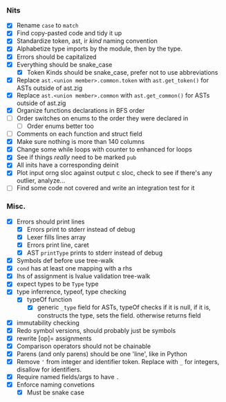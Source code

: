 ### Nits
<!-- These are good first-issues for those looking to contribute -->
- [x] Rename `case` to `match`
- [x] Find copy-pasted code and tidy it up
- [x] Standardize token, ast, ir *kind* naming convention
- [x] Alphabetize type imports by the module, then by the type.
- [x] Errors should be capitalized
- [x] Everything should be snake_case
    - [x] Token Kinds should be snake_case, prefer not to use abbreviations
- [x] Replace `ast.<union member>.common.token` with `ast.get_token()` for ASTs outside of ast.zig
- [x] Replace `ast.<union member>.common` with `ast.get_common()` for ASTs outside of ast.zig
- [x] Organize functions declarations in BFS order
- [ ] Order switches on enums to the order they were declared in
    - [ ] Order enums better too
- [ ] Comments on each function and struct field
- [x] Make sure nothing is more than 140 columns
- [x] Change some while loops with counter to enhanced for loops
- [x] See if things *really* need to be marked `pub`
- [x] All inits have a corresponding deinit
- [x] Plot input orng sloc against output c sloc, check to see if there's any outlier, analyze...
- [ ] Find some code not covered and write an integration test for it

### Misc.
- [x] Errors should print lines
    - [x] Errors print to stderr instead of debug
    - [x] Lexer fills lines array
    - [x] Errors print line, caret
    - [x] AST `printType` prints to stderr instead of debug
- [x] Symbols def before use tree-walk
- [x] `cond` has at least one mapping with a rhs
- [x] lhs of assignment is lvalue validation tree-walk
- [x] expect types to be `Type` type
- [x] type inferrence, typeof, type checking
    - [x] typeOf function
        - [x] generic `_type` field for ASTs, typeOf checks if it is null, if it is, constructs the type, sets the field. otherwise returns field
- [x] immutability checking
- [x] Redo symbol versions, should probably just be symbols
- [x] rewrite [op]= assignments
- [x] Comparison operators should not be chainable
- [x] Parens (and only parens) should be one 'line', like in Python
- [x] Remove `'` from integer and identifier token. Replace with `_` for integers, disallow for identifiers.
- [x] Require named fields/args to have `.`
- [x] Enforce naming convetions
    - [x] Must be snake case
        <!-- `([A-Z]*[a-z0-9]*_)*[A-Z]*[a-z0-9]*`
    - [x] Cannot define names that begin with `_` outside of prelude
    - [x] Types, traits, and functions that return types must be capitalized. Nothing else may be.
- [x] Make modulo not chainable (perhaps even replace it with `mod` and `rem` prelude functions)
- [x] Make it so that calls take in a list, not necessarily a product, so you can do something like this: `f((1, 2, 3))`
- [x] Adopt Go's newline insertion rules
- [x] Allow trailing commas in parenthesis (`, nl )` => `nl )`)
- [x] Create a builtin module which contains info about builtin types
    - [x] Grep for every instance of `Int8` or something, extract that info to a file
- [x] Fix camelCase detector (post-check, either all letters are capped, or just first of block)
- [x] Error if a symbol is marked mut when it isn't muted
- [x] 1-tuple, 1-sum
- [x] Equality of products is just equality of all members in a product. Same with slices, strings, etc
    - [x] Addresses are equalable
    - [ ] tuple not-equal
- [x] Some function call lines are prepended and then popped before function call
- [x] IRs should use L_Values for sources too (its not harder to optimize btw)
- [x] Put Validation_State in its own file, bring along poisoned and init_structures
- [x] ir -> {(IR, IRKind, IRData), (SymbolVersion, L_Value), BasicBlock, CFG}, lower.zig
- [x] Move DAG to its own file, along with the type set functions
- [x] Keep Symbol and Scope together, remove SymbolKind, create a new file for creating the tree
- [x] Separate symbol pass to map identifiers to symbols
    - Add a separate `field` AST kind, that doesn't refer to an identifier, but to a field
    - Remove anything that now doesn't need to pass scope
    - typeof, expand_type, typesMatch
- [x] Simplify validate
- [x] Move `reprFromTokenKind` into TokenKind
- [x] Create a `Labels` struct for lower, to simplify things
- [x] If a `create()` function is inerrant, call it `init` instead
- [x] Functions with long switches should not have any external state, cases should be ideally <20~30 lines long
    - [x] Perhaps create an `arrayOf` AST kind
- [x] In import graph, 1.5 <= (E+1)/N <= 4.0
- [x] look into `Walk.zig` from ziglang, seems like a pretty good way to walk over an AST
    - rewrite `ast` to be like IR
- [x] Write a python script to look for duplicate code!
- [x] Error if non-unit/non-void expression in block that isn't the final expression (this must be discarded, discards are unit typed)
- [x] Figure out how to do lints before GCC does
- [ ] Go through MISRA when writing reqs
- [ ] Omitting a `->` in a function defaults to return type to be unit
- [ ] go through and see if parameters are needed, or if their select-children can be taken instead
- [ ] go through anywhere `unreachable` is used, and replace with a descriptive panic, prepend message with `compiler error: `

### Testing
- [x] test.orng should detect which folders are in tests/integration, and create those folders in tests/integration/build, rather than it being hard-coded.
- [x] find out if GCC supports UBSan! enable it
- [x] allow more than one command line argument
- [x] `count` command which just counts the number of .orng files
- [x] Enable coverage for subdirectories of integration
- [ ] Give a list of the tests that failed after a run
- [ ] Print integration test results after the tests are run, so it takes less time
- [ ] Negative tests should be in folders according to the kind of error, fail if other error than the expected
- [ ] Log manager, which takes in list of names from cmd line, only emits logs if the filename is in the list

### In-House rdgen
- [ ] Written in Zig
- [ ] Parses an LL(1) grammar
- [ ] Rejects if grammar is not LL(1) ("ambiguity" but not exactly)
- [ ] Generates JSON files of example programs, with identifiers, numbers, etc replaced with random values
- [ ] Supports including other ebnf files
- [ ] Multiply all possible paths, barring recursion, through grammar, give that number and use it for fuzz testing metrics
- [ ] Accepts escape sequences...

### Language Features
- [x] addresses
    - [x] addr-of operator
    - [x] dereference operator
        - [x] validate address type
        - [x] lvalue
    - [x] codegen pointer types
    - [x] deref copy
    - [x] `&mut` and validation (also find a way to validate assigning to mut symbols, though that's technically different)
- [x] basic optimizations
    - [x] version symbols
    - [x] Constant fold
    - [x] Dead code elimination
    - [x] If a BB is just a branch on a phi parameter, and the argument is a known value, branch to whichever BB would have been branched to  
- [x] `defer`
    - [x] count defers in block tree-walk
- [x] `continue`/`break`/`return`
- [x] function calls
    - [x] parameters
    - [x] anon functions
    - [x] nested functions
    - [x] mut function parameters
    - [x] function call arity/type validation
    - [x] collect function types in program struct, generate typedefs
    - [x] default parameters
    - [x] named arguments
- [x] tuples
    - [x] type dependency DAG
        > Two product types are C-equivalent if they're field's types match as you go through the struct
        > Then, when you generate them, just do `struct struct_1 {int _1, int _2}`, which would match `(x: Int, y: Int)` and `(Int, Int)`
    - [x] `.` select
    - [x] select and loadStruct optimizations
    - [x] dot-assign
        - [x] validate dot lvalue
    - [x] default fields
    - [x] named fields
        - [x] change grammar to use assignments instead of `<-`. assignments have void type anyway, probably no confusion with `==`
    - [x] pointer to tuple, tuple of pointers, select deref
    - [x] should not be able to mix annot and non-annot tuples
- [x] arrays
    - [x] index
    - [x] index-assign
        - [x] validate index lvalue
    - [x] when deref copy prop op is enabled, pemdas.orng emits type error
- [x] slices
    - [x] `[]` slice from array operator, with variants
    - [x] subslices
    - [x] sublices with inferred lower bound (0)
    - [x] sublices with inferred upper bound (length)
    - [x] slice literals
- [x] UTF8
    - [x] Byte type
    - [x] string literals
        > NOT array/slice of characters. UTF8 encoding is variable width, so array/slice of Bytes!
        - [x] Character escapes (`\n`, `\r`, `\t`, `\x<hex byte>`)
        - [x] Error on invalid escapes (this should happen at lex-time)
        - [x] `String` type in prelude, which is an alias for `[]Byte` (immutable byte array)
        - [x] multiline string literals
    - [x] Character literals
        - [x] Character escapes (`\n`, `\r`, `\t`)
        - [x] Error on invalid escapes
        - [x] Error if character literal contains more than one character
- [ ] Sum types
    - [x] `||` for union
    - [x] Optimize `double.orng`: use-def analysis is buggy for selects, select-copy elimination opt isn't working
    - [x] equality on sum type values
    - [x] reset back to call syntax, arrow syntax sucks weenee
    - [ ] Builtin-function (?) to get tag name as string from sum
- [x] optionals
    - [x] `?` constructor
    - [x] remove `fromOptional`
    - [x] `orelse` coalesce
    - [x] control-flow operators return optional if else isn't present
- [x] errors
    - [x] binary `!`
    - [x] `catch`
    - [x] `errdefer`
    - [x] `try`
    - [x] inferred errors
        > Investigate. Seems problematic to implement well
        - [x] Add convenience functions for sums to get the `ok` annotation from an error, instead of indexing the sum directly
    - [x] remove `throw`
- [x] more compile errors
    - [x] negative tests (coarse grained, just a bunch of files that should fail... for some reason or another. Would be too chaotic to mandate which error or where in source the error should occur)
        - [x] negative tests up to type checking
        - [x] `.poison` AST node which represents apart of the program with errors that should not be re-validated
        - [x] negative tests beyond type checking
        - [x] fix spans being inconsistently off (perhaps make it so that the whole expression is highlighted)
        > 'positive' test cases compile (panics are 'positive'!). 'negative' test cases do not compile!
    - [x] unreachable
        - [x] stack traces
        - [x] go back and add optional `case`, with `| else => unreachable` clauses
    - [x] proper fuzz tests
        > If a program ever compiles, make a log of what the orng program was
        > Fuzz testing will unfortunately crash if compiler crashes (maybe can be de-coupled?), so store latest orng program somewhere too
    - [x] default values
    - [x] explicit discarding with `_`
        - [x] error if discard when it's used
        - [x] error if function parameter is not used
        - [x] error if the result from a call is not used
    - [x] static index out of bounds
    - [x] dynamic index out of bounds
    - [x] static slice lower <= upper
    - [x] dynamic slice lower <= upper
    - [x] static checked arithmetic (actually easy since optimizer already does these automatically)
    - [x] static union tag check
    - [x] dynaminc union tag check
    - [x] sanitize call stack lines to escape " and \
    - [x] suggest the most similar visible identifier when an unknown identifier is used
    - [x] Make Arithmetic (operators) Great, Allegedly
        - [x] Types on both sides should be equal. Expect proper type (No subtyping!)
            - [x] Most binops need types to be *identical*
            - [x] Comparison operators only need types to be *assignable*
                > `x = 1 + 2 + 3` counterpoint: here there are two `+` operators, one performs identical, the other performs assignable
            - [x] Define representability too for constants
        - [x] Add Int8, Int16, Int32, Int64, Float32, Float64, Byte, Word16, Word32, Word64
        - [x] Add UB checking for signed integer arithmetic
            > {Int8, Int16, Int32, Int64} x {negate, add, sub, mult, div, mod, exponent}
    - [x] Enable the following warnings:
        - [x] `-Wformat=2`
        - [x] `-Werror`
        - [x] `-Wall`
            - [x] variable set but not used
            - [x] `unsigned char*` strings
            - [x] self-comparison optimization
            - [x] mark $panic() as _Noreturn
        - [x] `-Wextra`
        - [x] `-Wpedantic`
        - [x] `-pedantic-errors`
        - [x] `-Wconversion`
        - [x] `-Wsign-conversion`
        - [x] `-Wfloat-conversion`
        - [x] `-Wcast-qual`
        - [x] `-Wlogical-op`
        - [x] `-Wshadow`
        - [x] `-Wmisleading-indentation`
- [ ] pattern matching
    - [x] `let` product destructuring
        - [x] `mut` applies before symbols
        - [x] Identifiers define new symbols, having a name repeat is a redefinition error
        - [x] recursive pattern matching
        - [x] `_` to ignore
            - [x] error if `_` is marked as `mut` or `const`
    - [x] assign product destructuring
        ```
        let (mut x, mut y): (Int, Int) = {4, 5}
        (x, y) = {y, x}
        ```
        - [x] `_` to ignore
    - [x] `match` expression
        - [x] Value matching
            > expr equals value
            - [x] compile-time check that value is same type as expr
        - [x] Block values
        - [x] Symbol capture
            > infallible match, declare symbol before rhs
        - [x] Product destructuring
            > all of terms match
            - [x] check product arity at compile-time, must match
        - [x] Sum destructuring
            > tag of expr matches tag of pattern
            - [x] check that expr is of the same sum type at compile-time
        - [x] Inferred members
        - [x] Injection
            > lhs sum matches, rhs pattern matches
            - [x] validate injection is valid for type, of course
            - [x] fix injection cruft with domainOf
        - [x] Fix syntax with nested matches
        - [x] `_` to ignore value 
        - [x] Error if match is not total
        - [x] Remove `else` from match blocks
        - [ ] `|` to match different cases
            > All cases must have the same number of symbols defined
            > For each symbol defined, it must have the same type for all cases
        - [ ] `pattern if cond => rhs` for arbitrary additional conditions in match cases
        - [ ] `low..upp` for ranges, like in Zig. Can leave off `low` or `upp` to be (theoretically) "negative and positive infinity", respectively
            - [ ] should work for floats, also
- [ ] new optimizations
    - [x] measure source-to-output ratio
    - [x] string literals should be indexed at compile-time, dont do runtime check
    - [x] remove ifndefs
    - [x] don't generate section comments if the section is empty
    - [x] don't generate the label for a basic block if a CFG only has one basic block
    - [x] If a temporary is only used once, just inline it's definition with where it's used
        > Will require parens if the surrounding def precedence is higher
    - [x] Panics shouldn't jump, call to panic function instead of just for loop
    - [x] Try and print lvaues better
        - [x] `*&x` is just `x`
        - [x] Perhaps do precedence stuff too. Too many parenthesis!
        - [x] `+0` in lvalue for indexing is kinda dumb
    - [x] expand_types should only allocate if anything changes
    - [x] set retval to poison, don't just return from validateAST
    - [x] identity optimizations (adding 0, multiplying by 1, etc..)
        > These aren't always reduced, especially if the other side is variable
    - [x] multiplying by 0, 1 mod x
    - [x] avoid struct copies on select
    - [x] output BB breadth-first, use a queue, do not use recursion
        - [x] don't `goto` BB if it's the next one in the queue
    - [x] replace `x != 0` with `x`, `x == 0` with `!x`
    - [x] copy propagate `loadSymbol` IR
    - [x] instead of checking if def is null, do `what is the most recent definition in this bb`
        > *might* be able to add a list of predecessors to BBs, check list of BBs for defs too, if they agree on a value
        > Currently theres a discontinuity with how the IR works and how codegen works.
        > IR is in SSA form, whereas C is flattened so that all symbvers of a same symbol share a same variable
        > This is the preferable way to gen C code, but it leads to tricky situations one must be careful of
    - [x] better select optimizations
    - [ ] local value numbering
    - [ ] partial redundancy elimination
    - [ ] induction variable identification/unrolling (this is a good one if possible)
        - [ ] loop invariant lifting
    - [ ] ! inlining
        > Incredibly important optimization
    - [ ] ? pointer aliasing analysis (should squash most whitebox testing)
    - [ ] Codegen optimizations (less important)
        - [x] if a branch depends on a symbver with a `negate` def IR, plunge `negate` and flip labels
        - [ ] `derefCopy` should elide `*&`s
        - [ ] `printSymbolVersion` should collapse addrOf IR, etc
    - [x] coverage!
    - [x] fuzz with updated `fuzz.ebnf` to force a proper main function
- [x] compile-time evaluation (12/17/23)
    > Validate, IR, Optimize. Don't codegen, interpret!
        > Create the program struct very early on
        > Pass the program struct to validator, as validation may result in comptime code execution
        > Symbol > MIR > Optimization > Offset/slots > LIR (concat to program struct instructions)
        > When interpreting, use the program struct's instructions.
        > Symbols are referenced by their offsets.
        > BB and CFG are referenced by the next instruction, as if they were labels
        > Nothing should change for codegen, codegen uses symbvers and such, still prints out labels
    - [x] `const` is an annotation and symbol modifier
    > When a compile-time expression is evaluated
        - validate expr
        - surround with CFG context
        - convert to IR
        - optimize
        - interpret
    > When a function is needed to run at compile-time, check to see if the function CFG exists.
    - [x] expressions marked `comptime`
        - [x] redo code-gen, pass around writer, not a file, move main functions to modules
        - [x] be able to get expanded type from lvalue
        - [x] rename index field to rhs
    - [x] eval symbol defs defined as const
    - [x] eval default inits
    - [x] eval array sizes
    - [x] eval type annotations
    - [x] should be able to index heterogenous tuples with a comptime value
    - [x] various type operations
        - [x] `typeof` prefix operator which returns type expression of expression
        - [x] `default` prefix operator, which takes a type and returns the default value for that type
        - [x] define type inference and defaults for variable declarations in terms of `typeof` and `default`
            > This will require some fenangling, but it should be possible.
        - [x] define `==` and `!=` operators for types, do at comptime. Defined to be `lhs <: rhs and rhs <: lhs`
            - [ ] stretch goal: `<` and `>` for subtypes
        - [x] `sizeof`
        - [x] make `typeof`, `default`, `sizeof` functions that start with `@`
    - [x] reduce `if` at comptime
    - [x] Panic for div by zero, if int type cannot represent value, out of bounds (redo this for codegen!!)
- [ ] type classes / interfaces / traits 
    > Do not use for operator overloading!
    - [x] `trait T { ... }` to define it
        > These can be defined in any scope. They belong to their enclosing scope.
        > They are namespaced separately from other symbols. Lookup is similar.
    - [x] `impl [T] for X { ... }` to implement it for a type
        > These can be implemented in any scope. They belong to their enclosing scope.
        > Each scope has a `Type: AST -> Set(Trait: Trait)` "map". `Trait` types are a list of member function declarations.
        > This should create a global vtable
        - [x] Can leave trait null, static member functions
        - [x] Cannot impl for an addr-of
    - [x] `dyn Tr`, which is two pointers, one to the data, the other to the global vtable
    - [x] dot prepend `x.>f()`
        > In Scope, given `T = @typeof(x)`, lookup any trait `Tr` impls for the type `T` which match function name, parameter and return type
        > `scope.impl_map.lookup(@typeof(x))` gets you all the traits that the typeof x implements
        - [x] If x is a `dyn Tr`, still works
    - [x] `virtual` keyword
    - [x] `Self` type
        - [x] `Self` type in traits means the future type that will implement the type
        - [x] `Self` type in impls means the "for" type
    - [ ] `Ty <: Tr` returns if a type implements a trait
    - [ ] Add an optimization such that if the type of an invoke is known, rather than an invoke, change to just a call to the method
- [ ] function stamping
    - [x] functions returning `Type` should be capitalized
        - [x] capitalized should be all of them not just the first first first
    > When a function has any constant parameters, stamp out a new version of the function for each unique combination of arguments
    - [x] first-class types based generics (stamp)
        - [x] templated templates
        - [x] default parameters
        - [x] default const parameters
        - [x] template-call in template function
        - [x] generic types without `comptime` keyword
    - [x] memoize expanded call types
    - [ ] generic traits
        > simply stamps out a trait instead, yeah?
    - [ ] generic methods
    - [ ] generic type unification
        > I seriously don't think this can be done with calls. It will still be useful, better than Zig's `anytype`.
        > Types can begin with `$ident`, where the type of `ident` will be inferred, and defined as a constant parameter
        - [ ] error if an identifier is `$` twice
        - [ ] error if `$` appears anywhere else but a type annotation
    - [ ] `impl Tr` stamps out a new monomorphised function for every new impl of `Tr`
        > Even though the type is stamped out, you can only treat it using its trait methods
    - [ ] iterators & for loops
        - [ ] multi-loops, ranges like zig
    - [ ] allocators
    - [ ] Eq, Ord, Num, Bits, Convertible in std
    - [ ] derive
    - [ ] `as` method which can do reinterpret casting (maybe different name?)
        > trait Convertible(const Other: Type) { fn as(self) -> Other }
    - [ ] `id` function in standard
- [ ] build system (built upon compile-time evaluation) 
    > **!IMPORTANT!** Should output .c and .h pair for each .orng file. Track dependencies, and only run CC on modified files and the files that depend* on modified files, to produce .o files which should be linked.
    - [ ] compile phase
        - [ ] locate `build.orng`
        - [ ] compile `build.orng` file into a module
    - [ ] build phase
        - [ ] Setup a `Builder` object, which represents a DAG of goals (ie compiling an executable), and steps that achieve those goals
        - [ ] Pass the Builder (along with cmd line args) to `build()` in `build.orng`, interpret
        - [ ] `build()` fleshes out the DAG
            - [ ] executables have build modes like (debug | release), (executable | static library | dynamic library)
                - [ ] **IMPORTANT** indexes need to make their lhs lvalues in IR iff debug mode is off
            - [ ] be able to include C source files
            - [ ] be able to specify C header directories
            - [ ] be able to link static libraries
            - [ ] be able to link dynamic libraries
            - [ ] freestanding programs
    - [ ] make phase
        - [ ] Directed by the Builder object, and by the target specified by the cmd line args, execute the steps
    - [ ] `pub` keyword
    - [ ] import syntax before any definitions `["from" package {"::" package}] "import" module ["as" ident]`
        > Packages are directories, mapped in the build file
        > This allows dependencies to be simple
        > Also makes canonical names the norm
        > `module` is the filename in the package without the `.orng`, so file names have to abide by identifier syntax
    - [ ] `::` for module selection
    - [ ] `test` to do tests
        > Rework integration tests
    - [ ] `fn main(sys: System)->!()`
        > System contains:
            - args: []String // the command line args
            - stdin: dyn Reader
            - stdout: dyn Writer
            - stderr: dyn Writer
            - global_allocator: dyn Allocator
            - fs: // File System?
            - net: // Socket system?
            - env: // How should environment variables work?
    > How do externs work?
    - [ ] random trait stuff now
        - [ ] Cannot impl an empty trait for primitives!
        - [ ] If T isn't null, either T or X must be defined in the same module
        - [ ] If T is null, X must be defined in the same module
- [ ] refinement types
    > This feature may not be needed, or good
    - [ ] `where` which checks at runtime if a condition is true, panics if it's not
    - [ ] `==>` implies boolean operator might be handy
        > `a ==> b` == `(not a) or b`
        > this is just sorta useful in general, even without refinements, which might not be as useful actually
        > `debug::assert(ast^ == .sum_value ==> ast_type^ == .sum_type)` <- very concise, readable, useful!
        > `ast^ == .match ==> mappings_have_rhs(ast)` <- short-circuits exactly like `(not a) or b`, (which isn't actually all that useful because rhs has to eval to a bool...)
    - [ ] `where comptime` checks a condition at compiletime. If a condition is false at compile-time, error

### Standard Library
- [ ] Collections
    - [ ] List
        - [ ] `map`, `filter`, `reduce`
        - [ ] `Array_List`, `Double_Linked_List`
    - [ ] HashMap
- [ ] IO
    - [ ] `class Writer`
    - [ ] `class Reader`
- [ ] Debug (?)
    - [ ] `print()`
    - [ ] `assert()`
    - [ ] `dump_currect_stack_trace()`
- [ ] Memory
    - [ ] `class Allocator`
    - [ ] `let const Fixed_Buffer_Allocator`
    - [ ] `let const Arena_Allocator`
    - [ ] `impl Eq for []T\Eq`
- [ ] Strings
    - [ ] String Buffer
- [ ] UTF8
    - [ ] `utf8_byte_sequence_length()`
    - [ ] `utf8_decode()`
    - [ ] `utf8_count_codepoints`
- [ ] ASCII
    - [ ] `is_whitespace()`
    - [ ] `is_lower()`
    - [ ] `is_upper()`
    - [ ] `is_digit()`
    - [ ] `is_alphanumeric()`
- [ ] Testing
    - [ ] `expect()`
    - [ ] `expect_equal()`
- [ ] Process
    - [ ] something like `subprocess.Popen` in Python
- [ ] Threads
- [ ] Fmt
    - [ ] `class Format`
    - [ ] `parse_int()`
    - [ ] `parse_float()`
- [ ] Rand
    - [ ] `prng()`
- [ ] File System
    - [ ] `let const MAX_PATH_BYTES`
    - [ ] `realpath()`
    - [ ] `cwd()`
- [ ] Math
    - [ ] `add() // does overflow check`
    - [ ] `sub() // does overflow check`
    - [ ] `mul() // does overflow check`
    - [ ] `lossy_cast()`
- [ ] prelude?
    - [ ] `@::tag_name()`
    - [ ] `@::as()`
    - [ ] `@::int_cast()`
    - [ ] `@::int_from_sum_tag()`
    - [ ] `@::div_trunc()`
    - [ ] `@::rem()`
    - [ ] `@::mod()`
    - [ ] `@::int_from_float()`
    - [ ] `@::int_from_bool()`
    - [ ] `@::truncate()`
    - [ ] `@::sum_from_tag()`
- [ ] C stdlib headers, even python imports!

### Language Server
- [ ] Highlighting
- [ ] Goto definition
- [ ] Show types when you hover
- [ ] Show types when they're inferred
- [ ] Show error messages
- [ ] Formatter
    - [ ] Takes in code and formats it
- [ ] Linter
    - [ ] Warn if line is too long (140, after being whitespace stripped, not including comments, is excessive)
    - [ ] Warn about code such as `y, x = x, y` which is parsed as `y, (x = x), y`
        > Error when non-unit expressions are in the middle of a block?
    - [ ] Warn if identifier is not in the right style
    - [ ] Warn if identifier begins with `0` (not an octal, a decimal! use `0o` for octal)
- [ ] Documentation generator
    - [ ] `///` Comment blocks are documentation
    - [ ] `\<attribute>` to mark attributes
    - [ ] error if attributes aren't documented or if they are but aren't present in the function

### Wishlist
- [ ] Make matches have to be exhaustive over all product types too. Make it UB to not match. Don't return optional value for matches
    > Generate all possible values (treat Ints and Floats as unit)
    > Feed values to patterns in order (ignore {block} patterns). 
    > If a pattern accepts, mark pattern, next value. 
    > If no patterns accept, value is witness of a value not matched by match, emit error.
    > After, if a pattern is not marked, it is a useless pattern, emit error.
    > Just not sure on the details. How are values represented? How are they generated? How are they accepted?
    > There's a better way to do this with matrices, but I didn't understand the papers.